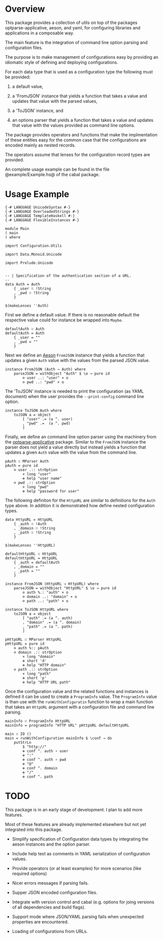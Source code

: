 Overview
========

This package provides a collection of utils on top of the packages
optparse-applicative, aeson, and yaml, for configuring libraries and
applications in a composable way.

The main feature is the integration of command line option parsing and
configuration files.

The purpose is to make management of configurations easy by providing an
idiomatic style of defining and deploying configurations.

For each data type that is used as a configuration type the following must be
provided:

1.  a default value,

2.  a 'FromJSON' instance that yields a function that takes a value and
    updates that value with the parsed values,

3.  a 'ToJSON' instance, and

4.  an options parser that yields a function that takes a value and updates
    that value with the values provided as command line options.

The package provides operators and functions that make the implmentation of
these entities easy for the common case that the configurations are encoded
mainly as nested records.

The operators assume that lenses for the configuration record types are
provided.

An complete usage example can be found in the file @example/Example.hs@ of the
cabal package.

Usage Example
=============

~~~{.haskell}
{-# LANGUAGE UnicodeSyntax #-}
{-# LANGUAGE OverloadedStrings #-}
{-# LANGUAGE TemplateHaskell #-}
{-# LANGUAGE FlexibleInstances #-}

module Main
( main
) where

import Configuration.Utils

import Data.Monoid.Unicode

import Prelude.Unicode
~~~

~~~{.haskell}

-- | Specification of the authentication section of a URL.
--
data Auth = Auth
    { _user ∷ !String
    , _pwd ∷ !String
    }

$(makeLenses ''Auth)
~~~

First we define a default value. If there is no reasonable default the
respective value could for instance be wrapped into `Maybe`.

~~~{.haskell}
defaultAuth ∷ Auth
defaultAuth = Auth
    { _user = ""
    , _pwd = ""
    }
~~~

Next we define an [Aeson](https://hackage.haskell.org/package/aeson) `FromJSON`
instance that yields a function that updates a given `Auth` value with the
values from the parsed JSON value.

~~~{.haskell}
instance FromJSON (Auth → Auth) where
    parseJSON = withObject "Auth" $ \o → pure id
        ⊙ user ..: "user" × o
        ⊙ pwd ..: "pwd" × o
~~~

The 'ToJSON' instance is needed to print the configuration (as YAML document)
when the user provides the `--print-config` command line option.

~~~{.haskell}
instance ToJSON Auth where
    toJSON a = object
        [ "user" .= (a ^. user)
        , "pwd" .=  (a ^. pwd)
        ]
~~~

Finally, we define an command line option parser using the machinery from
the [optparse-applicative](https://hackage.haskell.org/package/optparse-applicative)
package. Similar to the `FromJSON` instance the parser does not yield a value
directly but instead yields a function that updates a given `Auth` value with
the value from the command line.

~~~{.haskell}
pAuth ∷ MParser Auth
pAuth = pure id
    ⊙ user .:: strOption
        × long "user"
        ⊕ help "user name"
    ⊙ pwd .:: strOption
        × long "pwd"
        ⊕ help "password for user"
~~~

The following definiton for the `HttpURL` are similar to definitions for
the `Auth` type above. In addition it is demonstrated how define nested
configuration types.

~~~{.haskell}
data HttpURL = HttpURL
    { _auth ∷ !Auth
    , _domain ∷ !String
    , _path ∷ !String
    }

$(makeLenses ''HttpURL)

defaultHttpURL ∷ HttpURL
defaultHttpURL = HttpURL
    { _auth = defaultAuth
    , _domain = ""
    , _path = ""
    }

instance FromJSON (HttpURL → HttpURL) where
    parseJSON = withObject "HttpURL" $ \o → pure id
        ⊙ auth %.: "auth" × o
        ⊙ domain ..: "domain" × o
        ⊙ path ..: "path" × o

instance ToJSON HttpURL where
    toJSON a = object
        [ "auth" .= (a ^. auth)
        , "domain" .= (a ^. domain)
        , "path" .= (a ^. path)
        ]

pHttpURL ∷ MParser HttpURL
pHttpURL = pure id
    ⊙ auth %:: pAuth
    ⊙ domain .:: strOption
        × long "domain"
        ⊕ short 'd'
        ⊕ help "HTTP domain"
    ⊙ path .:: strOption
        × long "path"
        ⊕ short 'p'
        ⊕ help "HTTP URL path"
~~~

Once the configuration value and the related functions and instances is defined
it can be used to create a `ProgramInfo` value. The `ProgramInfo` value is than
use with the `runWithConfiguratin` function to wrap a main function that takes
an `HttpURL` argument with a configuration file and command line parsing.

~~~{.haskell}
mainInfo ∷ ProgramInfo HttpURL
mainInfo = programInfo "HTTP URL" pHttpURL defaultHttpURL

main ∷ IO ()
main = runWithConfiguration mainInfo $ \conf → do
    putStrLn
        $ "http://"
        ⊕ conf ^. auth ∘ user
        ⊕ ":"
        ⊕ conf ^. auth ∘ pwd
        ⊕ "@"
        ⊕ conf ^. domain
        ⊕ "/"
        ⊕ conf ^. path
~~~

TODO
====

This package is in an early stage of development. I plan to add
more features.

Most of these features are already implemented elsewhere but not yet
integrated into this package.

*   Simplify specification of Configuration data types by
    integrating the aeson instances and the option parser.

*   Include help text as comments in YAML serialization of configuration
    values.

*   Provide operators (or at least examples) for more scenarios
    (like required options)

*   Nicer errors messages if parsing fails.

*   Supper JSON encoded configuration files.

*   Integrate with version control and cabal (e.g. options for joing
    versions of all dependencies and build flags).

*   Support mode where JSON/YAML parsing fails when unexpected
    properties are encountered.

*   Loading of configurations from URLs.


